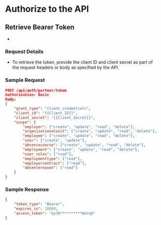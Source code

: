 # Authorize to the API

## Retrieve Bearer Token

- 

### Request Details

- To retrieve the token, provide the client ID and client secret as part of the request headers or body as specified by the API.

### Sample Request

```json
POST /api/auth/partner/token
Authorization: Basic
Body:
{
    "grant_type": "client_credentials",
    "client_id": "{{Client_ID}}",
    "client_secret": "{{Client_Secret}}",
    "scope": {
        "employer": ["create", "update", "read", "delete"],
        "organizationalunit": ["create", "update", "read", "delete"],
        "employee": ["create", "update", "read", "delete"],
        "user": ["create", "update"],
        "absencecourse": ["create", "update", "read", "delete"],
        "employment": ["create", "update", "read", "delete"],
        "user_roles": ["read"],
        "employmenttype": ["read"],
        "employercontract": ["read"],
        "absencereason": ["read"]
    }
}
```

### Sample Response

```json
{
    "token_type": "Bearer",
    "expires_in": 10800,
    "access_token": "eyJ0**********WarqQ"
}
```